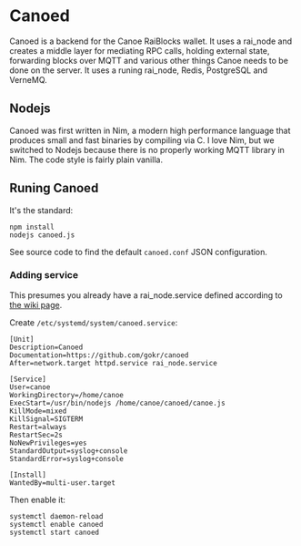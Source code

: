 # Canoed
Canoed is a backend for the Canoe RaiBlocks wallet. It uses a rai_node and creates a middle layer for mediating RPC calls, holding external state, forwarding blocks over MQTT and various other things Canoe needs to be done on the server. It uses a runing rai_node, Redis, PostgreSQL and VerneMQ.

## Nodejs
Canoed was first written in Nim, a modern high performance language that produces small and fast binaries by compiling via C. I love Nim, but we switched to Nodejs because there is no properly working MQTT library in Nim. The code style is fairly plain vanilla.

## Runing Canoed
It's the standard:

```
npm install
nodejs canoed.js
```

See source code to find the default `canoed.conf` JSON configuration.

### Adding service
This presumes you already have a rai_node.service defined according to [the wiki page](https://github.com/clemahieu/raiblocks/wiki/Running-rai_node-as-a-service).

Create `/etc/systemd/system/canoed.service`:

    [Unit]
    Description=Canoed
    Documentation=https://github.com/gokr/canoed
    After=network.target httpd.service rai_node.service

    [Service]
    User=canoe
    WorkingDirectory=/home/canoe
    ExecStart=/usr/bin/nodejs /home/canoe/canoed/canoe.js
    KillMode=mixed
    KillSignal=SIGTERM
    Restart=always
    RestartSec=2s
    NoNewPrivileges=yes
    StandardOutput=syslog+console
    StandardError=syslog+console

    [Install]
    WantedBy=multi-user.target


Then enable it:

    systemctl daemon-reload
    systemctl enable canoed
    systemctl start canoed

